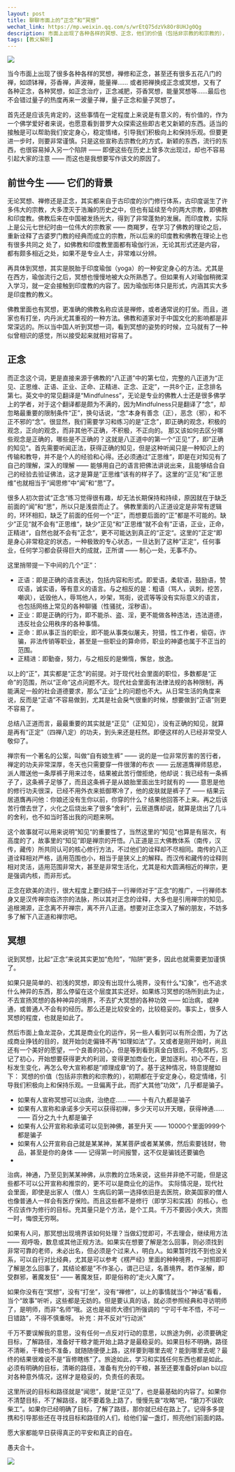 ```yaml
---
layout: post
title: 聊聊市面上的“正念”和“冥想”
wechat_link: https://mp.weixin.qq.com/s/wrEtQ75dzVk8Or8UHJg0Qg
description: 市面上出现了各种各样的冥想、正念，他们的价值（包括非宗教的和宗教的），都在于安定身心，稳定情绪，引导我们积极向上和保持乐观。一旦偏离于此，为了商业目的，扩大宣传其他“功效”，甚至承诺其他“功效”，这几乎都是骗子，必须谨慎对待了。
tags: [教义解析]
---
```


![](../images/2022-12-10-14-44-44.png)

当今市面上出现了很多各种各样的冥想，禅修和正念，甚至还有很多五花八门的禅，如颂钵禅，芬香禅，声波禅，能量禅…… 或者把禅换成正念或冥想，又有了各种正念，各种冥想，如正念治疗，正念减肥，芬香冥想，能量冥想等……最后也不会错过量子的热度再来一波量子禅，量子正念和量子冥想了。

首先还是应该先肯定的，这些事情在一定程度上来说是有意义的，有价值的，作为一个佛学爱好者来说，也愿意看到普罗大众探索这些即古老又新颖的东西。适当的接触是可以帮助我们安定身心，稳定情绪，引导我们积极向上和保持乐观。但要更进一步时，则要非常谨慎。只是这些宣称去宗教化的方式，新颖的东西，流行的东西，也很容易掉入另一个陷阱 —— 即便这些在历史上曾多次出现过，却也不容易引起大家的注意 —— 而这也是我想要写作该文的原因了。

## 前世今生 —— 它们的背景

无论冥想、禅修还是正念，其实都来自于古印度的沙门修行体系，古印度诞生了许多伟大的宗教，大多湮灭于浩瀚的历史之中，但也有延续至今的两大宗教，即佛教和印度教。佛教后来在中国被发扬光大，得到了非常蓬勃的发展。而印度教，实际上是公元七世纪时由一位伟大的宗教家 —— 商羯罗，在学习了佛教的理论之后，重新诠释了古婆罗门教的经典而成立的宗教，所以后来的印度教和佛教在理论上也有很多共同之
处了，如佛教和印度教里面都有瑜伽行派，无论其形式还是内容，都有颇多相近之处，如果不是专业人士，非常难以分辨。

再具体到冥想，其实是脱胎于印度瑜伽（yoga）的一种安定身心的方法。尤其是在西方，瑜伽流行之后，冥想也慢慢地被大众所熟悉了。但如果有人对瑜伽稍微深入学习，就一定会接触到印度教的内容了。因为瑜伽形体只是形式，内涵其实大多是印度教的教义。

佛教里面也有冥想，更准确的佛教名称应该是禅修，或者通常说的打坐。而且，道家也有打坐，内丹派尤其重视的一种方法。佛教和道家对于中国文化的影响都是非常深远的。所以当中国人听到冥想一词，看到冥想的姿势的时候，立马就有了一种似曾相识的感觉，所以接受起来就相对容易了。

## 正念

而正念这个词，更是直接来源于佛教的“八正道”中的第七位，完整的八正道为“正见、正思维、正语、正业、正命、正精进、正念、正定”，一共8个正，正念排名第七。英文中的常见翻译是“Mindfulness”，无论是专业的佛教人士还是很多佛学上的学者，对于这个翻译都是颇为不满的，因为Mindfulness只是翻译了“念”，却忽略最重要的限制条件“正”，换句话说，“念”本身有善念（正），恶念（邪），和不正不邪的“念”。很显然，我们需要学习和练习的是“正念”，即正确的观念，积极的观念，正向的观念，而非其他不正确，不积极，不正向的。
那又该如何去区分哪些观念是正确的，哪些是不正确的？这就是八正道中的第一个“正见“了，即”正确的知见“。首先需要听闻正法，获得正确的知见，但是这种听闻只是一种知识上的传输和教导，并不是个人的经验和心得。还必须通过”正思维“，即是在对知见有了自己的理解，深入的理解 —— 能够用自己的语言把佛法讲说出来，且能够结合自己的经验去验证佛法，这才是算是”正思维”该有的样子了。这里的“正见”和“正思维”也就相当于“闻思修”中“闻”和“思”了。

很多人初次尝试“正念”练习觉得很有趣，却无法长期保持和持续，原因就在于缺乏前面的“闻”和“思”，所以只是浅尝而止了。
佛教里面的八正道设定是非常有逻辑的，环环相扣，缺乏了前面的任何一个“正”，而想要后面的“正”都是不可能的。缺少”正见“就不会有”正思维“，缺少”正见“和”正思维“就不会有”正语，正业，正命，正精进“，自然也就不会有”正念“，更不可能达到真正的“正定“。这里的”正定“即是身心非常稳定的状态，一种极致的专心状态，一旦达到了这种”正定“，任何事业，任何学习都会获得巨大的成就，正所谓 —— 制心一处，无事不办。

这里捎带提一下中间的几个“正”：
* 正语：即是正确的语言表达，包括内容和形式。即爱语，柔软语，鼓励语，赞叹语，诚实语，等有意义的语言。与之相反的是：粗语（骂人，讽刺，挖苦，嘲讽），诋毁他人，辱骂他人，吵架，骂街，说谎等等没有实际意义的语言，也包括网络上常见的各种聊骚（性骚扰，淫秽语）。
* 正业：即是正确的行为，即不能杀、盗、淫，更不能做各种违法，违法道德，违反社会公用秩序的各种事情。
* 正命：即从事正当的职业，即不能从事类似屠夫，狩猎，性工作者，偷窃，诈骗，非法传销等职业，甚至是一些职业的算命师，职业的神婆也属于不正当的范围。
* 正精进：即勤奋，努力，与之相反的是懒惰，懈怠，放逸。

以上的“正”，其实都是“正念”的前提。对于现代社会里面的职位，多数都是“正命”的范围，所以“正命”这点问题不大。现代社会里面有法律法规的各种限制，再能满足一般的社会道德要求，那么“正业”上的问题也不大。从日常生活的角度来说，反而是“正语”不容易做到，尤其是社会戾气很重的时候，想要做到“正语”则更不容易了。

总结八正道而言，最最重要的其实就是“正见”（正知见），没有正确的知见，就算是再有“正定”（四禅八定）的功夫，到头来还是枉然。即便这样的人已经非常受人敬仰了。

禅宗有一个著名的公案，叫做“自有娘生裤” —— 说的是一位非常厉害的苦行者，禅定的功夫非常深厚，冬天也只需要穿一件很薄的布衣 —— 云居道膺禅师慈悲，派人赠送他一条厚裤子用来过冬，结果被此苦行僧拒绝，他却说：我已经有一条裤子了，这条裤子足够了，而且这条裤子是从娘胎里面出生时就有的 —— 意思是他的修行功夫很深，已经不用外衣来抵御寒冷了，他的皮肤就是裤子了 —— 结果云居道膺再问他：你娘还没有生你以前，你穿的什么？结果他回答不上来。再之后该苦行僧去世了，火化之后烧出来了很多“舍利”，云居道膺却说，就算是烧出了几斗的舍利，也不如当时答出我的问题来啊。

这个故事就可以用来说明”知见“的重要性了，当然这里的”知见“也算是有层次，有高度的了，故事里的“知见”即是禅宗的开悟。八正道是三大佛教体系（南传，汉传，藏传）所共同认可的核心修行方法，不过他们的诠释却不尽相同。南传的八正道诠释相对严格，适用范围也小，相当于是狭义上的解释。而汉传和藏传的诠释则相对灵活，适用范围非常大，甚至是非常生活化，尤其是和大圆满相近的禅宗，更是强调内核，而非形式。

正念在欧美的流行，很大程度上要归结于一行禅师对于”正念“的推广，一行禅师本身又是汉传禅宗临济宗的法脉，所以其对正念的诠释，大多也是引用禅宗的知见。追根溯源，正念离不开禅宗，离不开八正道。想要对正念深入了解的朋友，不妨多多了解下八正道和禅宗吧。

## 冥想

说到冥想，比起“正念”来说其实更加“危险”，“陷阱”更多，因此也就需要更加谨慎了。

如果只是简单的、初浅的冥想，即没有出现什么境界，没有什么“幻象”，也不追求什么神异的东西，那么停留在这个层度其实还好。如果练习冥想的场所到此为止，不去宣扬冥想的各种神异的境界，不去扩大冥想的各种功效 —— 如治病，或神通，或普通人不会有的经历。那么还是比较安全的，比较稳妥的。事实上，很多人冥想的程度，也就是如此了。

然后市面上鱼龙混杂，尤其是商业化的运作，另一些人看到可以有所企图，为了达成商业挣钱的目的，就开始剑走偏锋不再“如理如法”了。又或者是刚开始时，尚且还有一个美好的愿望，一个良善的初心，但是等到看到真金白银后，不免腐朽，忘记了初心，开始想要获得更大的利润，变得更加商业化，更加逐利。初心不在，目标发生变化，再怎么夸大宣称都是”顺理成章“的了。基于这种情况，特意提醒如下：
冥想的价值（包括非宗教的和宗教的），初期都在于安定身心，稳定情绪，引导我们积极向上和保持乐观。一旦偏离于此，而扩大其他”功效“，几乎都是骗子。

* 如果有人宣称冥想可以治病，治绝症…… —— 十有八九都是骗子
* 如果有人宣称和承诺多少天可以获得初禅，多少天可以开天眼，获得神通…… —— 百分之九十九都是骗子
* 如果有人公开宣称和承诺可以见到神佛，甚至升天 —— 10000个里面9999个都是骗子
* 如果有人公开宣称自己就是某某神，某某菩萨或者某某佛，然后索要钱财，物品，甚至是你的身体 —— 记得第一时间报警，这不仅是骗钱还要骗色
* 
治病，神通，乃至见到某某神佛，从宗教的立场来说，这些并非绝不可能，但是这些都不可以公开宣称和推崇的，更不可以是商业化的运作。
实际情况是，现代社会里面，即使是出家人（僧人）生病后的第一选择依旧是去医院，欧美国家的僧人也像普通人一样会有医疗保险。而且这些都不是修行（即学习和实践）的核心，也不应该作为修行的目标。充其量只是个方法，是个工具。千万不要因小失大，贪图一时，悔恨无穷啊。

如果有人问，那冥想出现境界该如何处理？当做幻觉即可，不去理会，继续用方法 —— 观呼吸，数息或其他正规方法。如果实在想要了解是怎么回事，则必须找到非常可靠的老师，未必出名，但必须是个过来人，明白人。如果暂时找不到也没关系，可以自行对比经典，尤其是可以参考《楞严经》里面的种种境界，一对照即可了解是怎么回事了，其结论都是”不作圣心，谓己已证，名善境界。若作圣解，即受群邪，著魔发狂“ —— 著魔发狂，即是俗称的”走火入魔“了。

如果你没有在“冥想”，没有“打坐”，没有“禅修”，以上的事情就当个“神话”看看，当个“故事”听听，这些都是无妨的。但是要认真的话，就必须参照经典和寻访明师了，是明师，而非“名师”哦。这也是祖师大德们所强调的 “宁可千年不悟，不可一日错路”，不得不慎重呀。
补充：并不反对“行动派”

千万不要误解我的意思，没有任何一点反对行动的意思，以旅途为例，必须要确定目标，了解路径，准备好干粮才能开始上路才是最稳妥的。如果目标不明确，路径不清晰，干粮也不准备，就随随便便上路，这样要到哪里去呢？能到哪里去呢？最终的结果很难说不是“盲修瞎练”了。旅途如此，学习和实践任何东西也都是如此。必须有明确的目标，清晰的路径，准备有充分的干粮，甚至还要准备好plan b以应对各种意外情况，这样才是稳妥的，负责任的表现。

这里所说的目标和路径就是“闻思”，就是“正见”了，也是最基础的内容了。如果你不清楚目标，不了解路径，就不要着急上路了，慢慢先查“攻略”吧，“磨刀不误砍柴工”。如果你已经明确了目标，了解了路径，那你就已经在路上了。记得多多提携和引导那些还在寻找目标和路径的人们，给他们留一盏灯，照亮他们前面的路。

愿大家都能早日获得真正的平安和真正的自在。

愚夫合十。


![](../images/signature.png)
